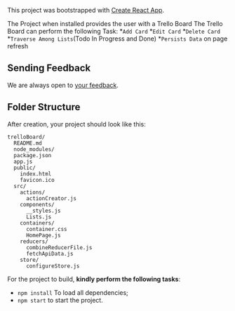 This project was bootstrapped with [Create React App](https://github.com/facebookincubator/create-react-app).

The Project when installed provides the user with a Trello Board
The Trello Board can perform the following Task:
*`Add Card`
*`Edit Card`
*`Delete Card`
*`Traverse Among Lists`(Todo In Progress and Done)
*`Persists Data` on page refresh

## Sending Feedback

We are always open to [your feedback](https://github.com/facebookincubator/create-react-app/issues).

## Folder Structure

After creation, your project should look like this:

```
trelloBoard/
  README.md
  node_modules/
  package.json
  app.js
  public/
    index.html
    favicon.ico
  src/
    actions/
      actionCreator.js
    components/
      __styles.js
      Lists.js
    containers/
      container.css
      HomePage.js
    reducers/
      combineReducerFile.js
      fetchApiData.js
    store/
      configureStore.js
```

For the project to build, **kindly perform the following tasks**:

* `npm install` To load all dependencies;
* `npm start` to start the project.
